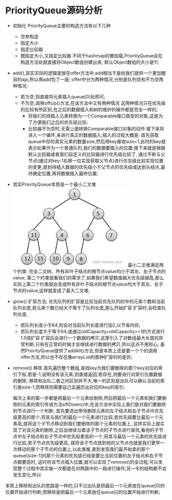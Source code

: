 # PriorityQueue源码分析
  - 初始化
  PriorityQueue主要的构造方法有以下几种
    - 空参构造
    - 指定大小
    - 指定比较器
    - 既指定大小,又指定比较器
  不同于hashmap的懒加载,PriorityQueue会在构造方法处就直接将Object数组创建出来;
  默认Object数组的大小是11;

  - add(),其实实际的逻辑是放在offer方法中,add相当于是给我们提供一个更加醒目的api,所以用add包了一层;
    offer中分为两种情况,分别是队列空和不为空两种情况;
    - 若为空,则直接将元素插入queue[0]处即可;
    - 不为空,调用siftUp()方法,在该方法中又有两种情况
      这两种情况只在优先级的比较有所区别,在之后的数据插入和树的维护的操作都是完全一样的;
      - 将我们的待插入元素转换为一个Comparable接口类型的对象,这是为了方便我们之后的优先级比较;
      - 比较器不为空时,无需上面转换Comparable接口对象的动作
      接下来将进入一个循环,来进行真正的数据插入;插入的过程大概是:
      首先获取queue中存的真实元素的数量size,然后用key接收size+1,此时的key就表示如果作为一个普通队列,我们的数据要插入的位置;接下来就是根据默认比较器或者我们自定义的比较器进行优先级比较了,
    通过不断与父节点(通过对key-1右移一位实现获取父节点)进行优先级比较实现位置的变更,直到待插入数据的优先级小于父节点的优先级或达到头结点,最终确定位置,再将数据插入最终位置;

  - 其实PriorityQueue本质是一个最小二叉堆  ![最小二叉堆](5_最小二叉堆示意图.png)
    最小二叉堆满足两个约束: 完全二叉树、所有非叶子结点的根节点value均小于其左、右子节点的value;
    第二个约束就看我们的需求了,如果我们希望数值越大优先级越高,那么实际上第二个约束就会变成所有非叶子结点的根节点value均大于其左、右子节点的value,这样就变成了最大二叉堆;

  - grow() 扩容方法;
    优先队列的扩容是比较当前优先队列的中的元素个数和当前队列长度,若元素个数已经大于等于了队列长度,那么开始扩容
    扩容时,会检查队列长度,
    - 若队列长度小于64,则会对当前队列长度进行加2,以节省内存;
    - 若队列长度大于等于64,或通过oldCapacity+oldCapacity>>1的方式进行1.5倍扩容
    扩容后会进行一个数据的拷贝,这里引入了对数组最大长度的异常判断,只有在正常的时候才会继续进行数据的拷贝,所以这点不用担心;
    虽然PriorityQueue提供了addAll()方法,但是本质上还是要一个个的调用offer方法,所以也不存在像arrayList的那种扩容时的差异;

  - remove() 移除
    首先遍历整个数组,查找key为我们要删除的那个key对应的索引下标,若是-1,说明没有该元素,则直接返回;若存在,则要进行对索引位置数据的删除;
    移除和出队二者之间区别并不大,唯一的区别是出队可以确认当前的索引是size-1,而移除则需要自己去遍历出对应的key的索引;

    每次上来的第一步都是把最后一个元素给剔除,然后把最后一个元素和我们要删除的元素的索引传进方法siftDown()中,在该方法中实际上我们是对我们要删除的节点进行一个判断;
    首先要选出带待删除元素的左子结点和右子节点中优先级更高的那个,将其与我们的最后一个元素进行比较,若优先级要比最后一个元素高,就将这个子节点移动到我们要删除的那个元素的位置上,
  这样实际上就实现了对该元素的删除,之后会继续沿着该子节点的子节点进行查找,看他的子节点中左子结点和右子节点中优先级更高的一个,将其与最后一个元素的优先级进行比较,若子节点优先级更高,
  就将该子节点放到他的父节点也就是我们更早一次移动的那个子节点的位置上,以此类推,直到发现我们最开始拿的那个queue[size-1]的那个元素的优先级已经是要比当前位置的左子结点和右子节点都要高时,
  这时将该节点插入位置,就可以实现了remove()的全过程,可以发现整个过程中其实每一次都是在对两路中的一路进行操作,另一半的结构都不会发生变化,所以

  本质上移除和出队的思路是一样的,只不过出队是把最后一个元素放在queue[0]的位置开始进行判断;而移除是把最后一个元素放在queue[i]的位置开始进行判断;